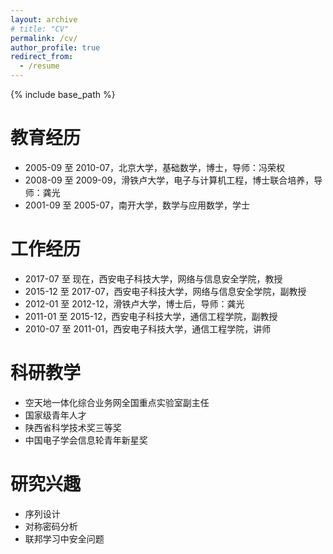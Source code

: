 ```yaml
---
layout: archive
# title: "CV"
permalink: /cv/
author_profile: true
redirect_from:
  - /resume
---
```

{% include base_path %}

教育经历
========

* 2005-09 至 2010-07，北京大学，基础数学，博士，导师：冯荣权
* 2008-09 至 2009-09，滑铁卢大学，电子与计算机工程，博士联合培养，导师：龚光
* 2001-09 至 2005-07，南开大学，数学与应用数学，学士

工作经历
========

* 2017-07 至 现在，西安电子科技大学，网络与信息安全学院，教授
* 2015-12 至 2017-07，西安电子科技大学，网络与信息安全学院，副教授
* 2012-01 至 2012-12，滑铁卢大学，博士后，导师：龚光
* 2011-01 至 2015-12，西安电子科技大学，通信工程学院，副教授
* 2010-07 至 2011-01，西安电子科技大学，通信工程学院，讲师

科研教学
========

* 空天地一体化综合业务网全国重点实验室副主任
* 国家级青年人才
* 陕西省科学技术奖三等奖
* 中国电子学会信息轮青年新星奖

研究兴趣
========

* 序列设计
* 对称密码分析
* 联邦学习中安全问题
